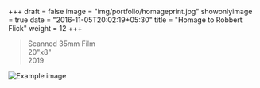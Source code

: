 +++
draft = false
image = "img/portfolio/homageprint.jpg"
showonlyimage = true
date = "2016-11-05T20:02:19+05:30"
title = "Homage to Robbert Flick"
weight = 12
+++

>Scanned 35mm Film   
>20"x8"   
>2019    
<!--more-->

![Example image](/img/portfolio/homageprint.jpg)


